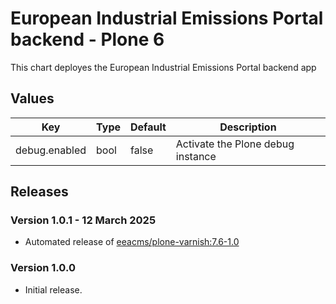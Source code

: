 # European Industrial Emissions Portal backend - Plone 6

This chart deployes the European Industrial Emissions Portal backend app

## Values

| Key           | Type | Default | Description                       |
| ------------- | ---- | ------- | --------------------------------- |
| debug.enabled | bool | false   | Activate the Plone debug instance |

## Releases

### Version 1.0.1 - 12 March 2025
- Automated release of [eeacms/plone-varnish:7.6-1.0](https://github.com/eea/plone-varnish/releases)

### Version 1.0.0

- Initial release.
